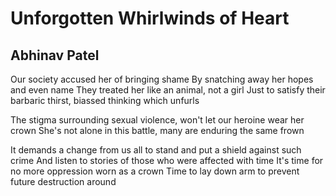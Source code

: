 # Unforgotten Whirlwinds of Heart

## Abhinav Patel

Our society accused her of bringing shame
By snatching away her hopes and even name
They treated her like an animal, not a girl
Just to satisfy their barbaric thirst, biassed thinking which unfurls

The stigma surrounding sexual violence, won't let our heroine wear her
crown
She's not alone in this battle, many are enduring the same frown

It demands a change from us all to stand and put a shield against such
crime
And listen to stories of those who were affected with time
It's time for no more oppression worn as a crown
Time to lay down arm to prevent future destruction around